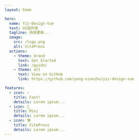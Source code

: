 ```yaml
---
layout: home

hero:
  name: Yzz-Design-Vue
  text: UI组件库
  tagline: 持续更新...
  image:
    src: /logo.png
    alt: VitePress
  actions:
    - theme: brand
      text: Get Started
      link: /guide/
    - theme: alt
      text: View on GitHub
      link: https://github.com/yang-xianzhu/yzz-design-vue

features:
  - icon: ⚡️
    title: Fast!
    details: Lorem ipsum...
  - icon: 🖖
    title: Mini
    details: Lorem ipsum...
  - icon: 🛠️
    title: VitePress
    details: Lorem ipsum...
---
```

